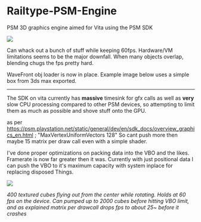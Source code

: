Railtype-PSM-Engine
===================

PSM 3D graphics engine aimed for Vita using the PSM SDK

![](http://mattish.co.uk/github/railgun.jpg)

Can whack out a bunch of stuff while keeping 60fps. Hardware/VM limitations seems to be the major downfall. When many objects overlap, blending chugs the fps pretty hard.

WaveFront obj loader is now in place. Example image below uses a simple box from 3ds max exported.

-------------------

The SDK on vita currently has **massive** timesink for gfx calls as well as **very** slow CPU processing compared to other PSM devices, so attempting to limit them as much as possible and shove stuff onto the GPU.

as per https://psm.playstation.net/static/general/dev/en/sdk_docs/overview_graphics_en.html ; "MaxVertexUniformVectors 128"
So cant push more then maybe 15 matrix per draw call even with a simple shader.

I've done proper optimizations on packing data into the VBO and the likes. Framerate is now far greater then it was. Currently with just positional data I can push the VBO to it's maximum capacity with system inplace for replacing disposed Things.

![](http://mattish.co.uk/github/example2.jpg)

_400 textured cubes flying out from the center while rotating. Holds at 60 fps on the device.
Can pumped up to 2000 cubes before hitting VBO limit, and as explained matrix per drawcall drops fps to about 25~ before it crashes_
